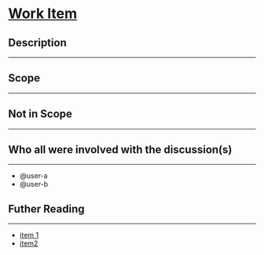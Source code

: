 # [Work Item](./link-to-the-work-item)

## Description

---

<!-- Concise description of the problem and the solution -->

## Scope

---

<!-- Brief overview of the scope of the architecture design -->

## Not in Scope

---

<!-- call out what is not in scope for this document to prevent rejections of PR -->

## Who all were involved with the discussion(s)

---

<!-- Tag users that were invovled -->

- @user-a
- @user-b

## Futher Reading

---

- [item 1](https://microsoft.com)
- [item2](https://microsoft.com)
